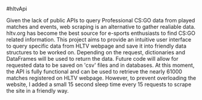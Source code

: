 #hltvApi

Given the lack of public APIs to query Professional CS:GO data from played matches and events, web scraping is an alternative to gather realiable data. 
hltv.org has become the best source for e-sports enthusiasts to find CS:GO related information.
This project aims to provide an intuitive user interface to query specific data from HLTV webpage and save it into friendly data structures to be worked on. Depending on the request, dictionaries and DataFrames will be used to return the data. Future code will allow for requested data to be saved on 'csv' files and in databases.
At this moment, the API is fully functional and can be used to retrieve the nearly 61000 matches registered on HLTV webpage. However, to prevent overloading the website, I added a small 15 second sleep time every 15 requests to scrape the site in a friendly way.